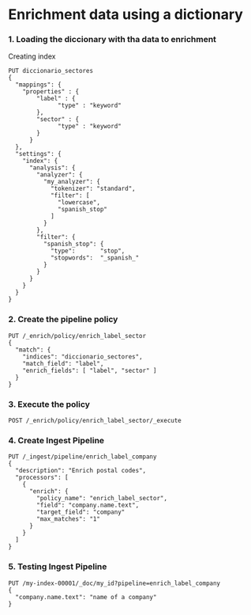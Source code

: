 # Enrichment data using a dictionary

### 1. Loading the diccionary with tha data to enrichment
Creating index 
```
PUT diccionario_sectores
{
  "mappings": {
    "properties" : {
        "label" : {
              "type" : "keyword"
        },
        "sector" : {
              "type" : "keyword"
        }
      }
  },
  "settings": {
    "index": {
      "analysis": {
        "analyzer": {
          "my_analyzer": {
            "tokenizer": "standard",
            "filter": [
              "lowercase",
              "spanish_stop"
            ]
          }
        },
        "filter": {
          "spanish_stop": {
            "type":       "stop",
            "stopwords":  "_spanish_" 
          }
        }
      }
    }
  }
}
```

### 2. Create the pipeline policy
```
PUT /_enrich/policy/enrich_label_sector
{
  "match": {
    "indices": "diccionario_sectores",
    "match_field": "label",
    "enrich_fields": [ "label", "sector" ]
  }
}
```

### 3. Execute the policy
```
POST /_enrich/policy/enrich_label_sector/_execute
```

### 4. Create Ingest Pipeline
```
PUT /_ingest/pipeline/enrich_label_company
{
  "description": "Enrich postal codes",
  "processors": [
    {
      "enrich": {
        "policy_name": "enrich_label_sector",
        "field": "company.name.text",
        "target_field": "company"
        "max_matches": "1"
      }
    }
  ]
}
```

### 5. Testing Ingest Pipeline
```
PUT /my-index-00001/_doc/my_id?pipeline=enrich_label_company
{
  "company.name.text": "name of a company"
}
```

